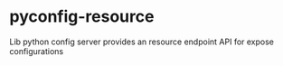 # pyconfig-resource
Lib python config server provides an resource endpoint API for expose configurations
